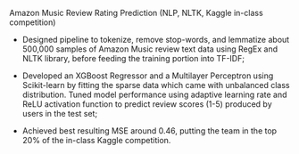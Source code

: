 Amazon Music Review Rating Prediction (NLP, NLTK, Kaggle in-class competition)
- Designed pipeline to tokenize, remove stop-words, and lemmatize about 500,000 samples of Amazon Music review text data using RegEx and NLTK library, before feeding the training portion into TF-IDF;

- Developed an XGBoost Regressor and a Multilayer Perceptron using Scikit-learn by fitting the sparse data which came with unbalanced class distribution. Tuned model performance using adaptive learning rate and ReLU activation function to predict review scores (1-5) produced by users in the test set;

- Achieved best resulting MSE around 0.46, putting the team in the top 20% of the in-class Kaggle competition.
